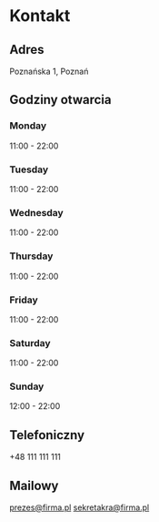 # Kontakt

## Adres

Poznańska 1, Poznań

## Godziny otwarcia

### **Monday**
11:00 - 22:00
### **Tuesday**
11:00 - 22:00
### **Wednesday**
11:00 - 22:00
### **Thursday**
11:00 - 22:00
### **Friday**
11:00 - 22:00
### **Saturday**
11:00 - 22:00
### **Sunday**
12:00 - 22:00

## Telefoniczny

+48 111 111 111

## Mailowy

prezes@firma.pl
sekretakra@firma.pl

